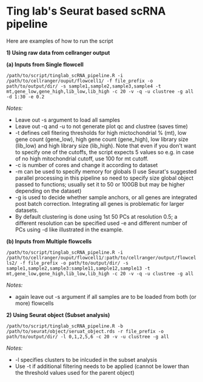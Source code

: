 # Ting lab's Seurat based scRNA pipeline


Here are examples of how to run the script

**1) Using raw data from cellranger output**

  **(a) Inputs from Single flowcell**

`/path/to/script/tinglab_scRNA_pipeline.R -i /path/to/cellranger/ouput/flowcell1/ -f file_prefix -o path/to/output/dir/ -s sample1,sample2,sample3,sample4 -t mt,gene_low,gene_high,lib_low,lib_high -c 20 -v -q -u clustree -g all -d 1:30 -e 0.2`

*Notes:*
* Leave out -s argument to load all samples
* Leave out -q and -u to not generate plot qc and clustree (saves time)
* -t defines cell fitering thresholds for high mictochondrial % (mt), low gene count (gene_low), high gene count (gene_high), low library size (lib_low) and high library size (lib_high). Note that even if you don't want to specify one of the cutoffs, the script expects 5 values so e.g. in case of no high mitochondrial cutoff, use 100 for mt cutoff.
* -c is number of cores and change it according to dataset
* -m can be used to specify memory for globals (I use Seurat's suggested parallel processing in this pipeline so need to specify size global object passed to functions; usually set it to 50 or 100GB but may be higher depending on the dataset)
* -g is used to decide whether sample anchors, or all genes are integrated post batch correction. Integrating all genes is problematic for larger datasets.
* By default clustering is done using 1st 50 PCs at resolution 0.5; a different resolution can be specified used -e and different number of PCs using -d like illustrated in the example.

 **(b) Inputs from Multiple flowcells**

`/path/to/script/tinglab_scRNA_pipeline.R -i /path/to/cellranger/ouput/flowcell1/:path/to/cellranger/output/flowcells2/ -f file_prefix -o path/to/output/dir/ -s sample1,sample2,sample3:sample11,sample12,sample13 -t mt,gene_low,gene_high,lib_low,lib_high -c 20 -v -q -u clustree -g all`

*Notes:*
* again leave out -s argument if all samples are to be loaded from both (or more) flowcells

**2) Using Seurat object (Subset analysis)**

`/path/to/script/tinglab_scRNA_pipeline.R -b /path/to/seurat/object/seruat_object.rds -r file_prefix -o path/to/output/dir/ -l 0,1,2,5,6 -c 20 -v -u clustree -g all`

*Notes:*
* -l specifies clusters to be inlcuded in the subset analysis
* Use -t if additional filtering needs to be applied (cannot be lower than the threshold values used for the parent object)
